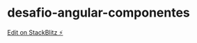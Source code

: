 # desafio-angular-componentes

[Edit on StackBlitz ⚡️](https://stackblitz.com/edit/angular-ivy-pxxlzd)